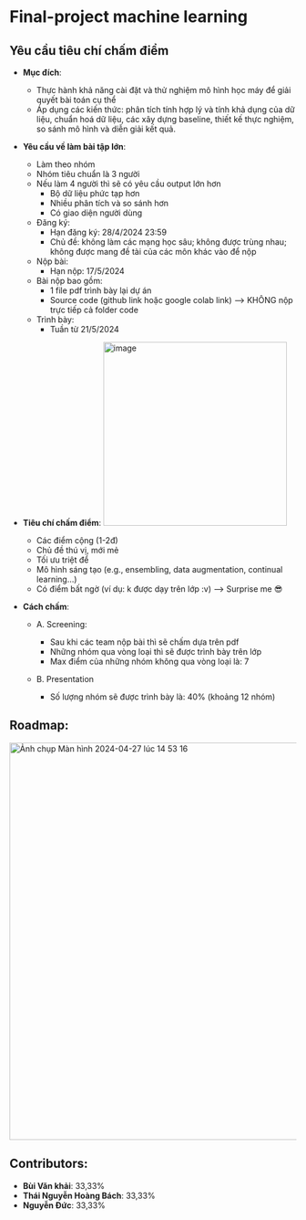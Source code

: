 # Final-project machine learning


## Yêu cầu tiêu chí chấm điểm

- **Mục đích**:
    - Thực hành khả năng cài đặt và thử nghiệm mô hình học máy để giải quyết bài toán cụ thể
    - Áp dụng các kiến thức: phân tích tính hợp lý và tính khả dụng của dữ liệu, chuẩn hoá dữ liệu, các xây dựng baseline, thiết kế thực nghiệm, so sánh mô hình và diễn giải kết quả.
- **Yêu cầu về làm bài tập lớn**:
    - Làm theo nhóm
    - Nhóm tiêu chuẩn là 3 người
    - Nếu làm 4 người thì sẽ có yêu cầu output lớn hơn
        - Bộ dữ liệu phức tạp hơn
        - Nhiều phân tích và so sánh hơn
        - Có giao diện người dùng
    - Đăng ký:
        - Hạn đăng ký: 28/4/2024 23:59
        - Chủ đề: không làm các mạng học sâu; không được trùng nhau; không được mang đề tài của các môn khác vào để nộp
    - Nộp bài:
        - Hạn nộp: 17/5/2024
    - Bài nộp bao gồm:
        - 1 file pdf trình bày lại dự án
        - Source code (github link hoặc google colab link) —> KHÔNG nộp trực tiếp cả folder code
    - Trình bày:
        - Tuần từ 21/5/2024
- **Tiêu chí chấm điểm**:
       <img width="322" alt="image" src="https://github.com/vankhaipro/Final-project/assets/127267879/7214e1b7-e05b-4e06-9037-f64c0e16664a">

    - Các điểm cộng (1-2đ)
    - Chủ đề thú vị, mới mẻ
    - Tối ưu triệt để
    - Mô hình sáng tạo (e.g., ensembling, data augmentation, continual learning…)
    - Có điểm bất ngờ (ví dụ: k được dạy trên lớp :v) —> Surprise me 😎
- **Cách chấm**:
    - A. Screening:
        - Sau khi các team nộp bài thì sẽ chấm dựa trên pdf
        - Những nhóm qua vòng loại thì sẽ được trình bày trên lớp
        - Max điểm của những nhóm không qua vòng loại là: 7

    - B. Presentation

        - Số lượng nhóm sẽ được trình bày là: 40%  (khoảng 12 nhóm)

## Roadmap:
<img width="696" alt="Ảnh chụp Màn hình 2024-04-27 lúc 14 53 16" src="https://github.com/vankhaipro/Final-project/assets/127267879/e0d8b091-cc54-49c0-b02b-8c78792bf556">

## Contributors:
- **Bùi Văn khải**: 33,33%
- **Thái Nguyễn Hoàng Bách**: 33,33%
- **Nguyễn Đức**: 33,33%
